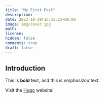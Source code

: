 ```yaml
---
title: "My First Post"
description: 
date: 2023-10-29T16:31:22+08:00
image: img/cover.jpg
math: 
license: 
hidden: false
comments: true
draft: false
---
```


## Introduction

This is **bold** text, and this is *emphasized* text.

Visit the [Hugo](https://gohugo.io) website!